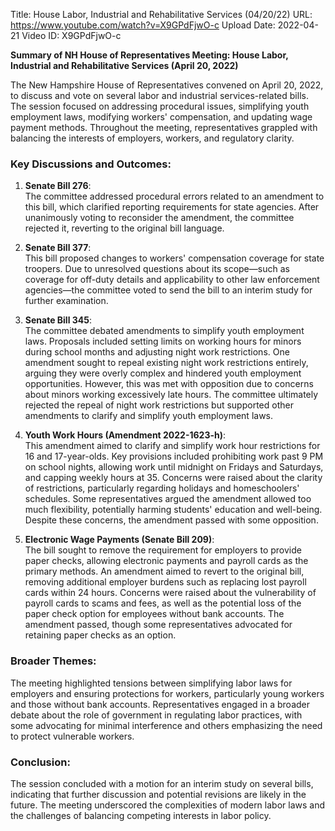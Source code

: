 Title: House Labor, Industrial and Rehabilitative Services (04/20/22)
URL: https://www.youtube.com/watch?v=X9GPdFjwO-c
Upload Date: 2022-04-21
Video ID: X9GPdFjwO-c

**Summary of NH House of Representatives Meeting: House Labor, Industrial and Rehabilitative Services (April 20, 2022)**

The New Hampshire House of Representatives convened on April 20, 2022, to discuss and vote on several labor and industrial services-related bills. The session focused on addressing procedural issues, simplifying youth employment laws, modifying workers' compensation, and updating wage payment methods. Throughout the meeting, representatives grappled with balancing the interests of employers, workers, and regulatory clarity.

### Key Discussions and Outcomes:

1. **Senate Bill 276**:  
   The committee addressed procedural errors related to an amendment to this bill, which clarified reporting requirements for state agencies. After unanimously voting to reconsider the amendment, the committee rejected it, reverting to the original bill language.

2. **Senate Bill 377**:  
   This bill proposed changes to workers' compensation coverage for state troopers. Due to unresolved questions about its scope—such as coverage for off-duty details and applicability to other law enforcement agencies—the committee voted to send the bill to an interim study for further examination.

3. **Senate Bill 345**:  
   The committee debated amendments to simplify youth employment laws. Proposals included setting limits on working hours for minors during school months and adjusting night work restrictions. One amendment sought to repeal existing night work restrictions entirely, arguing they were overly complex and hindered youth employment opportunities. However, this was met with opposition due to concerns about minors working excessively late hours. The committee ultimately rejected the repeal of night work restrictions but supported other amendments to clarify and simplify youth employment laws.

4. **Youth Work Hours (Amendment 2022-1623-h)**:  
   This amendment aimed to clarify and simplify work hour restrictions for 16 and 17-year-olds. Key provisions included prohibiting work past 9 PM on school nights, allowing work until midnight on Fridays and Saturdays, and capping weekly hours at 35. Concerns were raised about the clarity of restrictions, particularly regarding holidays and homeschoolers' schedules. Some representatives argued the amendment allowed too much flexibility, potentially harming students' education and well-being. Despite these concerns, the amendment passed with some opposition.

5. **Electronic Wage Payments (Senate Bill 209)**:  
   The bill sought to remove the requirement for employers to provide paper checks, allowing electronic payments and payroll cards as the primary methods. An amendment aimed to revert to the original bill, removing additional employer burdens such as replacing lost payroll cards within 24 hours. Concerns were raised about the vulnerability of payroll cards to scams and fees, as well as the potential loss of the paper check option for employees without bank accounts. The amendment passed, though some representatives advocated for retaining paper checks as an option.

### Broader Themes:  
The meeting highlighted tensions between simplifying labor laws for employers and ensuring protections for workers, particularly young workers and those without bank accounts. Representatives engaged in a broader debate about the role of government in regulating labor practices, with some advocating for minimal interference and others emphasizing the need to protect vulnerable workers.

### Conclusion:  
The session concluded with a motion for an interim study on several bills, indicating that further discussion and potential revisions are likely in the future. The meeting underscored the complexities of modern labor laws and the challenges of balancing competing interests in labor policy.
